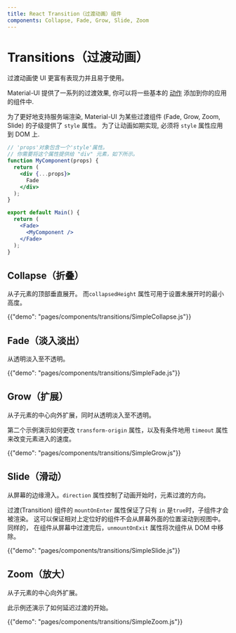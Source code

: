 ```yaml
---
title: React Transition（过渡动画）组件
components: Collapse, Fade, Grow, Slide, Zoom
---
```


# Transitions（过渡动画）

<p class="description">过渡动画使 UI 更富有表现力并且易于使用。</p>

Material-UI 提供了一系列的过渡效果, 你可以将一些基本的 [动作](https://material.io/design/motion/) 添加到你的应用的组件中.

为了更好地支持服务端渲染, Material-UI 为某些过渡组件 (Fade, Grow, Zoom, Slide) 的子级提供了 `style` 属性。 为了让动画如期实现, 必须将 `style` 属性应用到 DOM 上.

```jsx
// 'props'对象包含一个'style'属性。
// 你需要将这个属性提供给 "div" 元素，如下所示。
function MyComponent(props) {
  return (
    <div {...props}>
      Fade
    </div>
  );
}

export default Main() {
  return (
    <Fade>
      <MyComponent />
    </Fade>
  );
}
```

## Collapse（折叠）

从子元素的顶部垂直展开。 而`collapsedHeight` 属性可用于设置未展开时的最小高度。

{{"demo": "pages/components/transitions/SimpleCollapse.js"}}

## Fade（淡入淡出）

从透明淡入至不透明。

{{"demo": "pages/components/transitions/SimpleFade.js"}}

## Grow（扩展）

从子元素的中心向外扩展，同时从透明淡入至不透明。

第二个示例演示如何更改 `transform-origin` 属性，以及有条件地用 `timeout` 属性来改变元素进入的速度。

{{"demo": "pages/components/transitions/SimpleGrow.js"}}

## Slide（滑动）

从屏幕的边缘滑入。`direction` 属性控制了动画开始时，元素过渡的方向。

过渡(Transition) 组件的 `mountOnEnter` 属性保证了只有 `in` 是`true`时，子组件才会被渲染。 这可以保证相对上定位好的组件不会从屏幕外面的位置滚动到视图中。 同样的， 在组件从屏幕中过渡完后，`unmountOnExit` 属性将次组件从 DOM 中移除。

{{"demo": "pages/components/transitions/SimpleSlide.js"}}

## Zoom（放大）

从子元素的中心向外扩展。

此示例还演示了如何延迟过渡的开始。

{{"demo": "pages/components/transitions/SimpleZoom.js"}}
